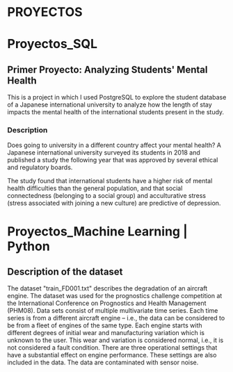 # PROYECTOS

# Proyectos_SQL
## Primer Proyecto: Analyzing Students' Mental Health
This is a project in which I used PostgreSQL to explore the student database of a Japanese international university to analyze how the length of stay impacts the mental health of the international students present in the study.

### Description
Does going to university in a different country affect your mental health? A Japanese international university surveyed its students in 2018 and published a study the following year that was approved by several ethical and regulatory boards.

The study found that international students have a higher risk of mental health difficulties than the general population, and that social connectedness (belonging to a social group) and acculturative stress (stress associated with joining a new culture) are predictive of depression.

# Proyectos_Machine Learning | Python

## Description of the dataset
The dataset  "train_FD001.txt" describes the degradation of an aircraft engine. The dataset was used for the prognostics challenge competition at the International Conference on Prognostics and Health Management (PHM08).  Data sets consist of multiple multivariate time series. Each time series is from a different aircraft engine – i.e., the data can be considered to be from a fleet of engines of the same type. Each engine starts with different degrees of initial wear and manufacturing variation which is unknown to the user. This wear and variation is considered normal, i.e., it is not considered a fault condition. There are three operational settings that have a substantial effect on engine performance. These settings are also included in the data. The data are contaminated with sensor noise.



